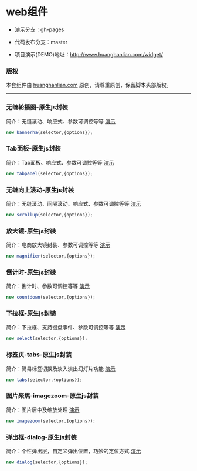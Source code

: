 # web组件

- 演示分支：gh-pages

- 代码发布分支：master

- 项目演示(DEMO)地址：http://www.huanghanlian.com/widget/

### 版权
本套组件由 [huanghanlian.com](http://www.huanghanlian.com/) 原创，请尊重原创，保留脚本头部版权。


---

### 无缝轮播图-原生js封装
简介：无缝滚动、响应式、参数可调控等等
[演示](http://www.huanghanlian.com/widget/bannerha/)
```javascript
new bannerha(selector,{options});
```


### Tab面板-原生js封装
简介：Tab面板、响应式、参数可调控等等
[演示](http://www.huanghanlian.com/widget/tabpanel/)
```javascript
new tabpanel(selector,{options});
```


### 无缝向上滚动-原生js封装
简介：无缝滚动、间隔滚动、响应式、参数可调控等等
[演示](http://www.huanghanlian.com/widget/scrollup/)
```javascript
new scrollup(selector,{options});
```



### 放大镜-原生js封装
简介：电商放大镜封装、参数可调控等等
[演示](http://www.huanghanlian.com/widget/magnifier/)
```javascript
new magnifier(selector,{options});
```

### 倒计时-原生js封装
简介：倒计时、参数可调控等等
[演示](http://www.huanghanlian.com/widget/countdown/)
```javascript
new countdown(selector,{options});
```

### 下拉框-原生js封装
简介：下拉框、支持键盘事件、参数可调控等等
[演示](http://www.huanghanlian.com/widget/select/)
```javascript
new select(selector,{options});
```

### 标签页-tabs-原生js封装
简介：简易标签切换及淡入淡出幻灯片功能
[演示](http://www.huanghanlian.com/widget/tabs/)
```javascript
new tabs(selector,{options});
```

### 图片聚焦-imagezoom-原生js封装
简介：图片居中及缩放处理
[演示](http://www.huanghanlian.com/widget/imagezoom/)
```javascript
new imagezoom(selector,{options});
```

### 弹出框-dialog-原生js封装
简介：个性弹出层，自定义弹出位置，巧妙的定位方式
[演示](http://www.huanghanlian.com/widget/dialog/)
```javascript
new dialog(selector,{options});
```
